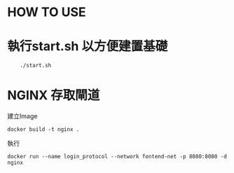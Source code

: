 # HOW TO USE 
# 執行start.sh 以方便建置基礎

```
    ./start.sh
```


# NGINX 存取閘道
建立Image 

    docker build -t nginx .

執行

    docker run --name login_protocol --network fontend-net -p 8080:8080 -d nginx